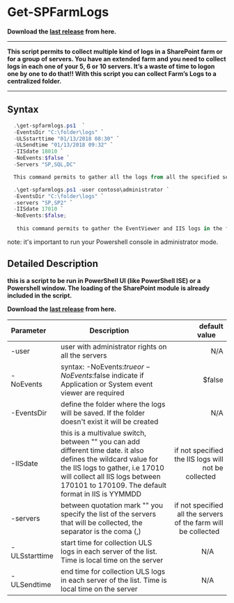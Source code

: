 
# Get-SPFarmLogs
**Download the [last release](https://github.com/MigueGo/Get-SPFarmLogs/releases/latest) from here.**
** **
**This script permits to collect multiple kind of logs in a SharePoint farm or for a group of servers. You have an extended farm and you need to collect logs in each one of your 5, 6 or 10 servers. It’s a waste of time to logon one by one to do that!! With this script you can collect Farm’s Logs to a centralized folder.**
** **


## Syntax

```powershell 
  .\get-spfarmlogs.ps1  `
  -EventsDir "C:\folder\logs" `
  -ULSstarttime "01/13/2018 08:30" `
  -ULSendtime "01/13/2018 09:32" `
  -IISdate 18010 `
  -NoEvents:$false `
  -Servers "SP,SQL,DC"

  This command permits to gather all the logs from all the specified servers : EventViewer, IIS and ULS log  in the folder "C:\folder\logs".
 ```
 ```powershell 
   .\get-spfarmlogs.ps1 -user contoso\administrator `
   -EventsDir "C:\folder\logs" `
   -servers "SP,SP2" `
   -IISdate 17010 `
   -NoEvents:$false; 
    
    this command permits to gather the EventViewer and IIS logs in the folder "C:\folder\logs" for the servers SP and SP2, there is no ULS logs collected.
 
```

note: it's important to run your Powershell console in administrator mode.

## Detailed Description

**this is a script to be run in PowerShell UI (like PowerShell ISE) or a Powershell window. The loading of the SharePoint module is already included in the script.**

**Download the [last release](https://github.com/MigueGo/Get-SPFarmLogs/releases/latest) from here.**



| Parameter     | Description      | default value    |
| ------------- | ---------------- | ----------------:|
| -user         | user with administrator rights on all the servers                                                        | N/A    |
| -NoEvents     | syntax: -NoEvents:$true or -NoEvents:$false indicate if Application or System event viewer are required  | $false |
| -EventsDir    | define the folder where the logs will be saved. If the folder doesn't exist it will be created   | N/A |
| -IISdate      | this is a multivalue switch, between "" you can add different time date. it also defines the wildcard value for the IIS logs to gather, i.e 17010 will collect all IIS logs between 170101 to 170109. The default format in IIS is YYMMDD |if not specified the IIS logs will not be collected     |
| -servers      | between quotation mark "" you specify the list of the servers that will be collected, the separator is the coma (,)| if not specified all the servers of the farm will be collected   |
| -ULSstarttime | start time for collection ULS logs in each server of the list. Time is local time on the server  | N/A      |
| -ULSendtime   | end time for collection ULS logs in each server of the list. Time is local time on the server | N/A      |





